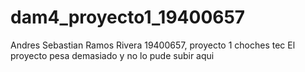 # dam4_proyecto1_19400657
Andres Sebastian Ramos Rivera 19400657, proyecto 1 choches tec
El proyecto pesa demasiado y no lo pude subir aqui
